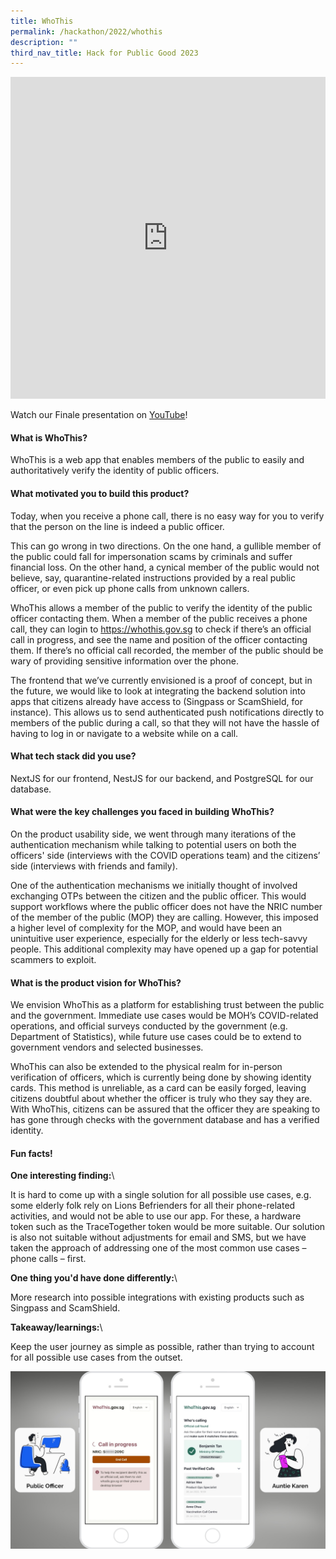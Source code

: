 ```yaml
---
title: WhoThis
permalink: /hackathon/2022/whothis
description: ""
third_nav_title: Hack for Public Good 2023
---
```


<iframe allowfullscreen="true" height="515" width="100%" frameborder="0" src="https://docs.google.com/presentation/d/e/2PACX-1vQ8Oe2W_DMSCT63Y-bTR--HKdabgusHGDGZiJMBlEgvoMBt_SNXnnZ8xzI1T-HYVDKE-4Ei1GtnafAm/embed?start=false&amp;loop=false&amp;delayms=3000"></iframe>

Watch our Finale presentation on [YouTube](https://youtu.be/1CD8DRfuIkg)!

#### What is WhoThis?
WhoThis is a web app that enables members of the public to easily and authoritatively verify the identity of public officers.

#### What motivated you to build this product?
Today, when you receive a phone call, there is no easy way for you to verify that the person on the line is indeed a public officer. 

This can go wrong in two directions. On the one hand, a gullible member of the public could fall for impersonation scams by criminals and suffer financial loss. On the other hand, a cynical member of the public would not believe, say, quarantine-related instructions provided by a real public officer, or even pick up phone calls from unknown callers.

WhoThis allows a member of the public to verify the identity of the public officer contacting them. When a member of the public receives a phone call, they can login to https://whothis.gov.sg to check if there’s an official call in progress, and see the name and position of the officer contacting them. If there’s no official call recorded, the member of the public should be wary of providing sensitive information over the phone.

The frontend that we’ve currently envisioned is a proof of concept, but in the future, we would like to look at integrating the backend solution into apps that citizens already have access to (Singpass or ScamShield, for instance). This allows us to send authenticated push notifications directly to members of the public during a call, so that they will not have the hassle of having to log in or navigate to a website while on a call.

#### What tech stack did you use?

NextJS for our frontend, NestJS for our backend, and PostgreSQL for our database.

#### What were the key challenges you faced in building WhoThis? 

On the product usability side, we went through many iterations of the authentication mechanism while talking to potential users on both the officers' side (interviews with the COVID operations team) and the citizens’ side (interviews with friends and family). 

One of the authentication mechanisms we initially thought of involved exchanging OTPs between the citizen and the public officer. This would support workflows where the public officer does not have the NRIC number of the member of the public (MOP) they are calling. However, this imposed a higher level of complexity for the MOP, and would have been an unintuitive user experience, especially for the elderly or less tech-savvy people. This additional complexity may have opened up a gap for potential scammers to exploit.

#### What is the product vision for WhoThis? 
We envision WhoThis as a platform for establishing trust between the public and the government. Immediate use cases would be MOH’s COVID-related operations, and official surveys conducted by the government (e.g. Department of Statistics), while future use cases could be to extend to government vendors and selected businesses.

WhoThis can also be extended to the physical realm for in-person verification of officers, which is currently being done by showing identity cards. This method is unreliable, as a card can be easily forged, leaving citizens doubtful about whether the officer is truly who they say they are. With WhoThis, citizens can be assured that the officer they are speaking to has gone through checks with the government database and has a verified identity.

#### Fun facts!
**One interesting finding:**\\

It is hard to come up with a single solution for all possible use cases, e.g. some elderly folk rely on Lions Befrienders for all their phone-related activities, and would not be able to use our app. For these, a hardware token such as the TraceTogether token would be more suitable. Our solution is also not suitable without adjustments for email and SMS, but we have taken the approach of addressing one of the most common use cases – phone calls – first.

**One thing you'd have done differently:**\\

More research into possible integrations with existing products such as Singpass and ScamShield.

**Takeaway/learnings:**\\

Keep the user journey as simple as possible, rather than trying to account for all possible use cases from the outset.

![WhoThis product demo image](/images/whothis-snapshot.jpeg)